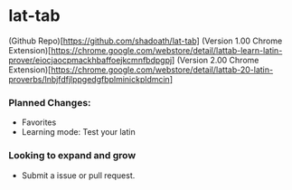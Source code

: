 # lat-tab
(Github Repo)[https://github.com/shadoath/lat-tab]
(Version 1.00 Chrome Extension)[https://chrome.google.com/webstore/detail/lattab-learn-latin-prover/eiocjaocpmackhbaffoejkcmnfbdpgpj]
(Version 2.00 Chrome Extension)[https://chrome.google.com/webstore/detail/lattab-20-latin-proverbs/lnbjfdfjlppgedgfbplminickpldmcin]

### Planned Changes:
- Favorites
- Learning mode: Test your latin

### Looking to expand and grow
- Submit a issue or pull request.
